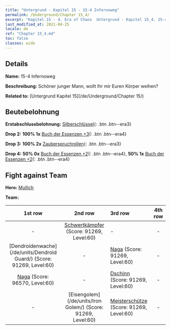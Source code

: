 ```yaml
---
title: "Untergrund - Kapitel 15 - 15-4 Infernoweg"
permalink: /Underground/Chapter 15_4/
excerpt: "Kapitel 15 - 4. Era of Chaos  Untergrund - Kapitel 15_4. 15-4 Infernoweg"
last_modified_at: 2021-04-25
locale: de
ref: "Chapter 15_4.md"
toc: false
classes: wide
---
```


## Details

 **Name:** 15-4 Infernoweg

 **Beschreibung:** Schöner junger Mann, wollt Ihr mir Euren Körper weihen?

 **Related to:** [Untergrund Kapitel 15](/de/Underground/Chapter 15/)

## Beutebelohnung

 **Erstabschlussbelohnung:** [Silberschlüssel](/ItemsDE/con_693/){: .btn .btn--era3}

 **Drop 2:** **100% 1x** [Buch der Essenzen +3](/ItemsDE/mat_60/){: .btn .btn--era4}

 **Drop 3:** **100% 2x** [Zauberspruchrollen](/ItemsDE/con_694/){: .btn .btn--era3}

 **Drop 4:** **50% 0x** [Buch der Essenzen +2](/ItemsDE/mat_53/){: .btn .btn--era4}, **50% 1x** [Buch der Essenzen +2](/ItemsDE/mat_53/){: .btn .btn--era4}


## Fight against Team
 **Hero:** [Mullich](/de/heroes/Mullich/)

 **Team:**


  | 1st row | 2nd row | 3rd row | 4th row |
  |:----:|:----:|:----|:----:|
  | - | [Schwertkämpfer](/de/units/Swordsman/) (Score: 91269, Level:60)  | - | - |
  | [Dendroidenwache](/de/units/Dendroid Guard/) (Score: 91269, Level:60)  | - | [Naga](/de/units/Naga/) (Score: 91269, Level:60)  | - |
  | [Naga](/de/units/Naga/) (Score: 96570, Level:60)  | - | [Dschinn](/de/units/Genie/) (Score: 91269, Level:60)  | - |
  | - | [Eisengolem](/de/units/Iron Golem/) (Score: 91269, Level:60)  | [Meisterschütze](/de/units/Sharpshooter/) (Score: 91269, Level:60)  | - |


